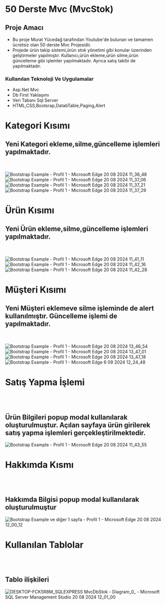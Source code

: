 # 50 Derste Mvc (MvcStok)

## Proje Amacı
* Bu proje Murat Yücedağ tarafından Youtube'de bulunan ve tamamen ücretsiz olan  50 derste Mvc Projesidir.
* Projede ürün takip sistemi,ürün stok yönetimi gibi konular üzerinden gelştirmeler yapılmıştır. Kullanıcı,ürün ekleme,ürün silme,ürün güncelleme gibi işlemler yapılmaktadır. Ayrıca satış takibi de yapılmaktadır.


### Kullanılan Teknoloji Ve Uygulamalar
* Asp.Net Mvc
* Db First Yaklaşımı 
* Veri Tabanı  Sql Server
* HTML,CSS,Bootsrap,DatabTable,Paging,Alert


# Kategori Kısımı
## Yeni Kategori ekleme,silme,güncelleme işlemleri yapılmaktadır.
<br><br>
![Bootstrap Example - Profil 1 - Microsoft​ Edge 20 08 2024 11_36_48](https://github.com/user-attachments/assets/8cab2515-680c-48ae-9929-2a2d681e1174) <br/>
![Bootstrap Example - Profil 1 - Microsoft​ Edge 20 08 2024 11_37_06](https://github.com/user-attachments/assets/74eb6e67-2d8b-489e-8925-2f75e4cc9303)<br/>
![Bootstrap Example - Profil 1 - Microsoft​ Edge 20 08 2024 11_37_21](https://github.com/user-attachments/assets/fe59ae3b-a66e-4388-8860-1e8497d8bfa6)<br/>
![Bootstrap Example - Profil 1 - Microsoft​ Edge 20 08 2024 11_37_29](https://github.com/user-attachments/assets/e624abe0-7649-4ca8-a98f-fcbdb4ec9964)<br/>


# Ürün Kısımı
## Yeni Ürün ekleme,silme,güncelleme işlemleri yapılmaktadır.
<br><br>
![Bootstrap Example - Profil 1 - Microsoft​ Edge 20 08 2024 11_41_11](https://github.com/user-attachments/assets/633a9872-b041-42f0-853a-d8198b7d05e4)
![Bootstrap Example - Profil 1 - Microsoft​ Edge 20 08 2024 11_42_16](https://github.com/user-attachments/assets/59550dbb-1341-442f-a37e-08d16139c2ce)
![Bootstrap Example - Profil 1 - Microsoft​ Edge 20 08 2024 11_42_28](https://github.com/user-attachments/assets/d1eae7c9-1c70-48d8-80f6-8ac09545fc0b)

# Müşteri Kısımı
## Yeni Müşteri eklemeve  silme işleminde de alert kullanılmıştır. Güncelleme işlemi de yapılmaktadır.
<br><br>
![Bootstrap Example - Profil 1 - Microsoft​ Edge 20 08 2024 13_46_54](https://github.com/user-attachments/assets/f7d868ce-8bb3-486d-a39d-5978e0da67f5)
![Bootstrap Example - Profil 1 - Microsoft​ Edge 20 08 2024 13_47_01](https://github.com/user-attachments/assets/abaed95d-c8fa-42c2-9337-227cc2eb0d93)
![Bootstrap Example - Profil 1 - Microsoft​ Edge 20 08 2024 13_47_18](https://github.com/user-attachments/assets/5f1891a6-4b62-4aef-aa67-b0424e34b96c)
![Bootstrap Example - Profil 1 - Microsoft​ Edge 6 09 2024 12_24_48](https://github.com/user-attachments/assets/1558faf1-f345-45d9-b025-1c1cae728951)



# Satış Yapma İşlemi
<br><br>
## Ürün Bilgileri popup modal kullanılarak oluşturulmuştur.  Açılan sayfaya ürün girilerek satış yapma işlemleri gerçekleştirilmektedir.
![Bootstrap Example - Profil 1 - Microsoft​ Edge 20 08 2024 11_43_55](https://github.com/user-attachments/assets/cb233316-44ac-47fe-bb49-ae50646d1d48)


# Hakkımda Kısmı
<br><br>
## Hakkımda Bilgisi popup modal kullanılarak oluşturulmuştur
![Bootstrap Example ve diğer 1 sayfa - Profil 1 - Microsoft​ Edge 20 08 2024 12_00_12](https://github.com/user-attachments/assets/b887e9f6-5239-4e10-8a9d-d867ea0c9e3f)

# Kullanılan Tablolar
<br><br>
## Tablo ilişkileri
![DESKTOP-FCK5R8M_SQLEXPRESS MvcDbStok - Diagram_0_ - Microsoft SQL Server Management Studio 20 08 2024 12_01_00](https://github.com/user-attachments/assets/a1ce74e3-7ed5-45a4-b6dc-398d60e2a971)




